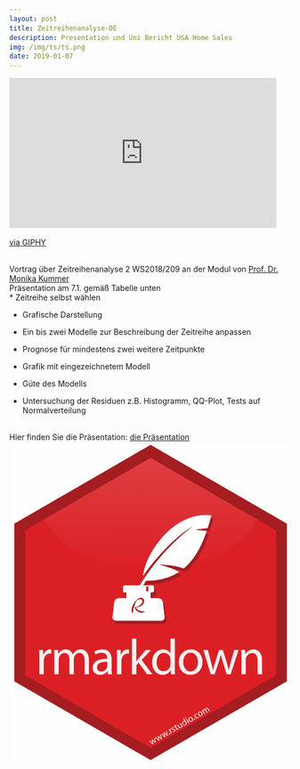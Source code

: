 ```yaml
---
layout: post
title: Zeitreihenanalyse-DE
description: Presentation und Uni Bericht USA Home Sales
img: /img/ts/ts.png
date: 2019-01-07
---
```


 <iframe src="https://giphy.com/embed/rM0wxzvwsv5g4" width="480" height="270" frameBorder="0" class="giphy-embed" allowFullScreen></iframe><p><a href="https://giphy.com/gifs/mit-graph-banking-rM0wxzvwsv5g4">via GIPHY</a></p>
<Br>
 Vortrag über Zeitreihenanalyse 2 WS2018/209 an der Modul von <a href="https://www.htw-berlin.de/hochschule/personen/person/?eid=569"> Prof. Dr. Monika Kummer </a>
 <Br>
 Präsentation am 7.1. gemäß Tabelle unten
 <Br>
 * Zeitreihe selbst wählen
  
 * Grafische Darstellung
 
 * Ein bis zwei Modelle zur Beschreibung der Zeitreihe anpassen 
 
 * Prognose für mindestens zwei weitere Zeitpunkte 
 
 * Grafik mit eingezeichnetem Modell 
 
 * Güte des Modells 
 
 * Untersuchung der Residuen z.B. Histogramm, QQ-Plot, Tests auf Normalverteilung 
 <Br>
 Hier finden Sie die Präsentation: <a href="https://itsmecevi.github.io/usa-home-sales/"> die Präsentation </a>
 <img class="col one right" src="/img/ts/rmarkdown.png" style="padding:5px">
